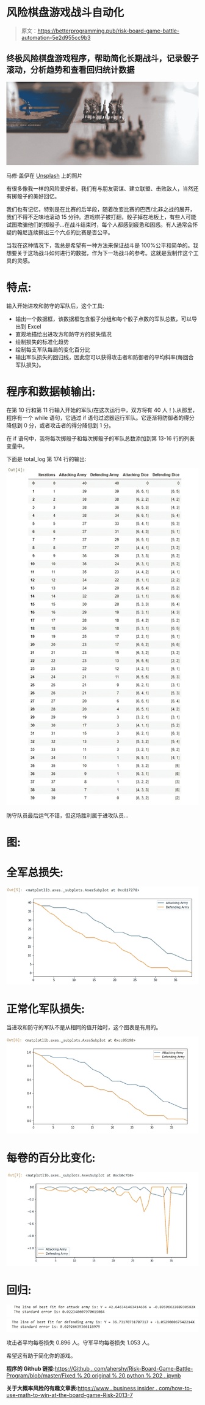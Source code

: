# 风险棋盘游戏战斗自动化

> 原文：<https://betterprogramming.pub/risk-board-game-battle-automation-5e2d955cc9b3>

## 终极风险棋盘游戏程序，帮助简化长期战斗，记录骰子滚动，分析趋势和查看回归统计数据

![](img/78d01f5af4115796a7fb53df7a21981f.png)

马修·盖伊在 [Unsplash](https://unsplash.com/@maguay?utm_source=unsplash&utm_medium=referral&utm_content=creditCopyText) 上的照片

有很多像我一样的风险爱好者。我们有与朋友密谋、建立联盟、击败敌人，当然还有掷骰子的美好回忆。

我们也有记忆，特别是在比赛的后半段，随着改变比赛的巴西/北非之战的展开，我们不得不乏味地滚动 15 分钟。游戏棋子被打翻，骰子掉在地板上，有些人可能试图欺骗他们的掷骰子…在战斗结束时，每个人都感到疲惫和困惑。有人通常会怀疑约翰尼连续掷出三个六点的比赛是否公平。

当我在这种情况下，我总是希望有一种方法来保证战斗是 100%公平和简单的。我想要关于这场战斗如何进行的数据，作为下一场战斗的参考。这就是我制作这个工具的灵感。

# 特点:

输入开始进攻和防守的军队后，这个工具:

*   输出一个数据框，该数据框包含骰子分组和每个骰子点数的军队总数，可以导出到 Excel
*   直观地描绘出进攻方和防守方的损失情况
*   绘制损失的标准化趋势
*   绘制每支军队每局的变化百分比
*   输出军队损失的回归线，因此您可以获得攻击者和防御者的平均斜率(每回合军队损失)。

# **程序和数据帧输出:**

在第 10 行和第 11 行输入开始的军队(在这次运行中，双方将有 40 人！).从那里，程序有一个 while 语句，它通过 if 语句过滤器运行军队。它逐渐将防御者的得分降低到 0 分，或者攻击者的得分降低到 1 分。

在 if 语句中，我将每次掷骰子和每次掷骰子的军队总数添加到第 13-16 行的列表变量中。

下面是 total_log 第 174 行的输出:

![](img/2ae3aa43d124a60c2082949154b7946c.png)

防守队员最后运气不错，但这场胜利属于进攻队员…

# **图:**

# **全军总损失:**

![](img/97df3b8b4a8958bcf414eefed4679c68.png)

# **正常化军队损失:**

当进攻和防守的军队不是从相同的值开始时，这个图表是有用的。

![](img/1ab4933f7a3ef8d5159c2869482d020e.png)

# **每卷的百分比变化:**

![](img/6bff9496eb12ab4c5b6688fa3f30ec63.png)

# **回归:**

![](img/9a6d68d5a441f4b26ccb35006b258473.png)![](img/e9ef62856a03a8d94aeee15644b7d9e6.png)

攻击者平均每卷损失 0.896 人。守军平均每卷损失 1.053 人。

希望这有助于简化你的游戏。

**程序的 Github 链接:**[https://Github . com/ahershy/Risk-Board-Game-Battle-Program/blob/master/Fixed % 20 original % 20 python % 202 . ipynb](https://github.com/ahershy/Risk-Board-Game-Battle-Program/blob/master/Fixed%20Original%20python%202.ipynb)

**关于大概率风险的有趣文章表:**[https://www . business insider . com/how-to-use-math-to-win-at-the-board-game-Risk-2013-7](https://www.businessinsider.com/how-to-use-math-to-win-at-the-board-game-risk-2013-7)
